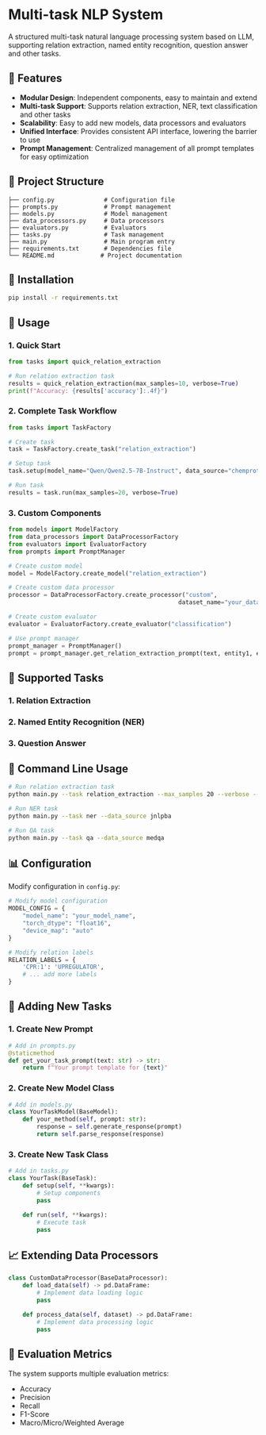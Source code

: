 # Multi-task NLP System

A structured multi-task natural language processing system based on LLM, supporting relation extraction, named entity recognition, question answer and other tasks.

## 🚀 Features

- **Modular Design**: Independent components, easy to maintain and extend
- **Multi-task Support**: Supports relation extraction, NER, text classification and other tasks
- **Scalability**: Easy to add new models, data processors and evaluators
- **Unified Interface**: Provides consistent API interface, lowering the barrier to use
- **Prompt Management**: Centralized management of all prompt templates for easy optimization

## 📁 Project Structure

```
├── config.py              # Configuration file
├── prompts.py             # Prompt management
├── models.py              # Model management
├── data_processors.py     # Data processors
├── evaluators.py          # Evaluators
├── tasks.py               # Task management
├── main.py                # Main program entry
├── requirements.txt       # Dependencies file
└── README.md             # Project documentation
```

## 🔧 Installation

```bash
pip install -r requirements.txt
```

## 📖 Usage

### 1. Quick Start

```python
from tasks import quick_relation_extraction

# Run relation extraction task
results = quick_relation_extraction(max_samples=10, verbose=True)
print(f"Accuracy: {results['accuracy']:.4f}")
```

### 2. Complete Task Workflow

```python
from tasks import TaskFactory

# Create task
task = TaskFactory.create_task("relation_extraction")

# Setup task
task.setup(model_name="Qwen/Qwen2.5-7B-Instruct", data_source="chemprot")

# Run task
results = task.run(max_samples=20, verbose=True)
```

### 3. Custom Components

```python
from models import ModelFactory
from data_processors import DataProcessorFactory
from evaluators import EvaluatorFactory
from prompts import PromptManager

# Create custom model
model = ModelFactory.create_model("relation_extraction")

# Create custom data processor
processor = DataProcessorFactory.create_processor("custom", 
                                                dataset_name="your_dataset")

# Create custom evaluator
evaluator = EvaluatorFactory.create_evaluator("classification")

# Use prompt manager
prompt_manager = PromptManager()
prompt = prompt_manager.get_relation_extraction_prompt(text, entity1, entity2)
```

## 🎯 Supported Tasks

### 1. Relation Extraction
### 2. Named Entity Recognition (NER)
### 3. Question Answer

## 🔨 Command Line Usage

```bash
# Run relation extraction task
python main.py --task relation_extraction --max_samples 20 --verbose --data_source chemport 

# Run NER task
python main.py --task ner --data_source jnlpba

# Run QA task
python main.py --task qa --data_source medqa
```

## 📊 Configuration

Modify configuration in `config.py`:

```python
# Modify model configuration
MODEL_CONFIG = {
    "model_name": "your_model_name",
    "torch_dtype": "float16",
    "device_map": "auto"
}

# Modify relation labels
RELATION_LABELS = {
    'CPR:1': 'UPREGULATOR',
    # ... add more labels
}
```

## 🎨 Adding New Tasks

### 1. Create New Prompt

```python
# Add in prompts.py
@staticmethod
def get_your_task_prompt(text: str) -> str:
    return f"Your prompt template for {text}"
```

### 2. Create New Model Class

```python
# Add in models.py
class YourTaskModel(BaseModel):
    def your_method(self, prompt: str):
        response = self.generate_response(prompt)
        return self.parse_response(response)
```

### 3. Create New Task Class

```python
# Add in tasks.py
class YourTask(BaseTask):
    def setup(self, **kwargs):
        # Setup components
        pass
    
    def run(self, **kwargs):
        # Execute task
        pass
```

## 📈 Extending Data Processors

```python
class CustomDataProcessor(BaseDataProcessor):
    def load_data(self) -> pd.DataFrame:
        # Implement data loading logic
        pass
    
    def process_data(self, dataset) -> pd.DataFrame:
        # Implement data processing logic
        pass
```

## 📝 Evaluation Metrics

The system supports multiple evaluation metrics:
- Accuracy
- Precision
- Recall  
- F1-Score
- Macro/Micro/Weighted Average
